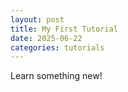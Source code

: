 ```yaml
---
layout: post
title: My First Tutorial
date: 2025-06-22
categories: tutorials
---
```

Learn something new!